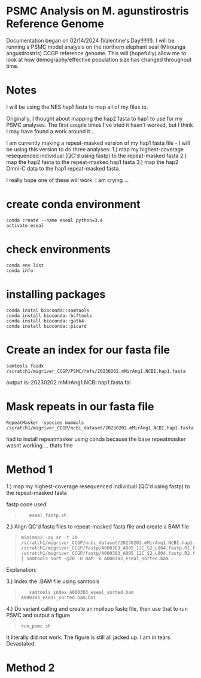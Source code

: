 # PSMC Analysis on M. agunstirostris Reference Genome
Documentation began on  02/14/2024 (Valentine's Day!!!!!!!). I will be running a PSMC model analysis on the northern elephant seal (Mirounga angustirostris) CCGP reference genome. This will (hopefully) allow me to look at how demography/effective population size has changed throughout time. 

# Notes
I will be using the NES hap1 fasta to map all of my files to. 

Originally, I thought about mapping the hap2 fasta to hap1 to use for my PSMC analyses. The first couple times I've tried it hasn't worked, but I think I may have found a work around it... 

I am currently making a repeat-masked version of my hap1 fasta file - I will be using this version to do three analyses: 1.) map my highest-coverage resequenced individual (QC'd using fastp) to the repeat-masked fasta 2.) map the hap2 fasta to the repeat-masked hap1 fasta 3.) map the hap2 Omni-C data to the hap1 repeat-masked fasta. 

I really hope one of these will work. I am crying ...

# create conda environment 
    conda create --name eseal python=3.4
    activate eseal

# check environments 
    conda env list
    conda info

# installing packages 
    conda instal bioconda::samtools
    conda install bioconda::bcftools
    conda install bioconda::gatk4
    conda install bioconda::picard

# Create an index for our fasta file 
    samtools faidx /scratch1/migriver_CCGP/PSMC/refs/20230202.mMirAng1.NCBI.hap1.fasta

output is: 20230202.mMirAng1.NCBI.hap1.fasta.fai

# Mask repeats in our fasta file 
    RepeatMasker -species mammals /scratch1/migriver_CCGP/ncbi_dataset/20230202.mMirAng1.NCBI.hap1.fasta 

 had to install repeatmasker using conda because the base repeatmasker wasnt working ... thats fine
 
# Method 1
1.) map my highest-coverage resequenced individual (QC'd using fastp) to the repeat-masked fasta

fastp code used: 
>        eseal_fastp.sh

2.) Align QC'd fastq files to repeat-masked fasta file and create a BAM file 
>     minimap2 -ax sr -t 20 /scratch1/migriver_CCGP/ncbi_dataset/20230202.mMirAng1.NCBI.hap1.fasta.masked /scratch1/migriver_CCGP/fastp/A000303_A005_12C_S2_L004.fastp.R1.fastq.gz /scratch1/migriver_CCGP/fastp/A000303_A005_12C_S2_L004.fastp.R2.fastq.gz | samtools sort -@20 -O BAM -o A000303_eseal_sorted.bam -

Explanation:

3.) Index the .BAM file using samtools 
>        samtools index A000303_eseal_sorted.bam  A000303_eseal_sorted.bam.bai

4.) Do variant calling and create an mpileup fastq file, then use that to run PSMC and output a figure
>     run_psmc.sh

It literally did not work. The figure is still all jacked up. I am in tears. Devastated. 

# Method 2


